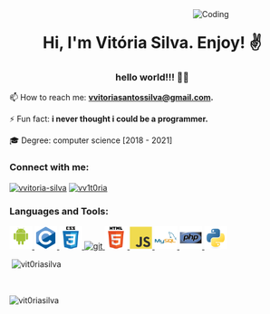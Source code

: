 <img align="right" alt="Coding" width="180" src="https://i.pinimg.com/originals/f0/f0/d9/f0f0d932d6e39c7af5aa305cbd8da735.gif">
<h1 align="center">Hi, I'm Vitória Silva. Enjoy! ✌️</h1>
<h3 align="center">hello world!!! 🤯🤖</h3>


📫 How to reach me: **vvitoriasantossilva@gmail.com.**

⚡ Fun fact: **i never thought i could be a programmer.**

🎓 Degree: computer science [2018 - 2021]

<h3 align="left">Connect with me:</h3>
<p align="left">
<a href="https://codepen.io/vvitoria-silva" target="blank"><img align="center" src="https://raw.githubusercontent.com/rahuldkjain/github-profile-readme-generator/master/src/images/icons/Social/codepen.svg" alt="vvitoria-silva" height="30" width="40" /></a>
<a href="https://instagram.com/vvit0r1a" target="blank"><img align="center" src="https://raw.githubusercontent.com/rahuldkjain/github-profile-readme-generator/master/src/images/icons/Social/instagram.svg" alt="vv1t0ria" height="30" width="40" /></a>
</p>

<h3 align="left">Languages and Tools:</h3>
<p align="left"> <a href="https://developer.android.com" target="_blank" rel="noreferrer"> <img src="https://raw.githubusercontent.com/devicons/devicon/master/icons/android/android-original-wordmark.svg" alt="android" width="40" height="40"/> </a> <a href="https://www.cprogramming.com/" target="_blank" rel="noreferrer"> <img src="https://raw.githubusercontent.com/devicons/devicon/master/icons/c/c-original.svg" alt="c" width="40" height="40"/> </a> <a href="https://www.w3schools.com/css/" target="_blank" rel="noreferrer"> <img src="https://raw.githubusercontent.com/devicons/devicon/master/icons/css3/css3-original-wordmark.svg" alt="css3" width="40" height="40"/> </a> <a href="https://git-scm.com/" target="_blank" rel="noreferrer"> <img src="https://www.vectorlogo.zone/logos/git-scm/git-scm-icon.svg" alt="git" width="40" height="40"/> </a> <a href="https://www.w3.org/html/" target="_blank" rel="noreferrer"> <img src="https://raw.githubusercontent.com/devicons/devicon/master/icons/html5/html5-original-wordmark.svg" alt="html5" width="40" height="40"/> </a> <a href="https://developer.mozilla.org/en-US/docs/Web/JavaScript" target="_blank" rel="noreferrer"> <img src="https://raw.githubusercontent.com/devicons/devicon/master/icons/javascript/javascript-original.svg" alt="javascript" width="40" height="40"/> </a> <a href="https://www.mysql.com/" target="_blank" rel="noreferrer"> <img src="https://raw.githubusercontent.com/devicons/devicon/master/icons/mysql/mysql-original-wordmark.svg" alt="mysql" width="40" height="40"/> </a> <a href="https://www.php.net" target="_blank" rel="noreferrer"> <img src="https://raw.githubusercontent.com/devicons/devicon/master/icons/php/php-original.svg" alt="php" width="40" height="40"/> </a> <a href="https://www.python.org" target="_blank" rel="noreferrer"> <img src="https://raw.githubusercontent.com/devicons/devicon/master/icons/python/python-original.svg" alt="python" width="40" height="40"/> </a> </p>

<p>&nbsp;<img align="center" src="https://github-readme-stats.vercel.app/api?username=vit0riasilva&theme=github_dark&show_icons=true&locale=en" alt="vit0riasilva" /></p>
<br>
<p><img align="center" src="https://github-readme-stats.vercel.app/api/top-langs?username=vit0riasilva&theme=github_dark&show_icons=true&locale=en&layout=compact" alt="vit0riasilva" /></p>



